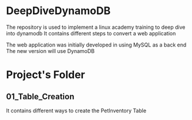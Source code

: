 # DeepDiveDynamoDB

The repository is used to implement a linux academy training to deep dive into dynamodb
It contains different steps to convert a web application 


The web application was initially developed in using MySQL as a back end
The new version will use DynamoDB

# Project's Folder
## 01_Table_Creation 
It contains different ways to create the PetInventory Table